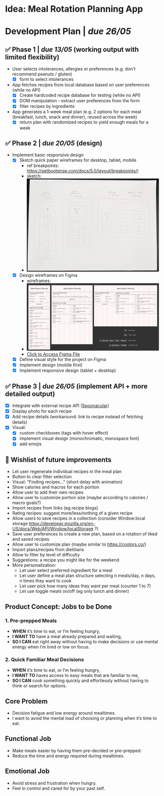 # Idea: Meal Rotation Planning App

# Development Plan | _due 26/05_

## ✅ Phase 1 | _due 13/05_ (working output with limited flexibility)
- User selects intolerances, allergies or preferences (e.g. don't recommend peanuts / gluten)
  - [x] form to select intolerances
- App fetches recipes from local database based on user preferences (while no API)
  - [x] Create hardcoded recipe database for testing (while no API)
  - [x] DOM manipulation - extract user preferences from the form
  - [x] filter recipes by ingredients
- App generates a 1-week meal plan (e.g. 2 options for each meal (breakfast, lunch, snack and dinner), reused across the week)
  - [x] return plan with randomized recipes to yield enough meals for a week

## ✅ Phase 2 | _due 20/05_ (design)
- Implement basic responsive design
  - [x] Sketch quick paper wireframes for desktop, tablet, mobile
    - ref breakpoints: https://getbootstrap.com/docs/5.0/layout/breakpoints/)
    - sketch:
    - ![Wireframes sketch](./wireframeSketch.png)
  - [x] Design wireframes on Figma
    - wireframes:
    - ![Wireframes Figma](./wireframeFigma.png)
    - [Click to Access Figma File](https://www.figma.com/design/UBPPA8SqRHvv5BVn6uhY4d/Meal-Planner?node-id=0-1&t=xfkfwliooCBffYU8-1)
  - [x] Define visual style for the project on Figma
  - [x] Implement design (mobile first)
  - [x] Implement responsive design (tablet + desktop)

## ✅ Phase 3 | _due 26/05_ (implement API + more detailed output)
- [x] Integrate with external recipe API ([Spoonacular](https://spoonacular.com/food-api/docs))
- [x] Display photo for each recipe
- [x] Add recipe details (workaround: link to recipe instead of fetching details)
- [x] Visual:
  - [x] custom checkboxes (tags with hover effect)
  - [x] implement visual design (monochromatic, monospace font)
  - [x] add emojis

## 💭 Wishlist of future improvements
- Let user regenerate individual recipes in the meal plan
- Button to clear filter selection
- Visual: "Finding recipes..." (short delay with animation)
- Show calories and macros for each portion
- Allow user to add their own recipes
- Allow user to customize portion size (maybe according to calories / macro goals?)
- Import recipes from links (eg recipe blogs)
- Rating recipes: suggest more/less/nothing of a given recipe
- Allow users to save recipes in a collection (consider Window:local storage https://developer.mozilla.org/en-US/docs/Web/API/Window/localStorage ?)
- Save user preferences to create a new plan, based on a rotation of liked and saved recipes
- Allow user to customize plan (maybe similar to https://coolors.co/)
- Import plans/recipes from dietitians
- Allow to filter by level of difficulty
- Suggestions: a recipe you might like for the weekend
- More personalization:
  - Let user select preferred ingredient for a meal
  - Let user define a meal plan structure selecting n meals/day, n days, n times they want to cook 
  - Let user pick how many ideas they want per meal (counter 1 to 7)
  - Let use toggle meals on/off (eg only lunch and dinner)


## Product Concept: Jobs to be Done

### 1. Pre-prepped Meals
- **WHEN** it’s time to eat, or I’m feeling hungry,
- **I WANT TO** have a meal already prepared and waiting,
- **SO I CAN** eat right away without having to make decisions or use mental energy when I’m tired or low on focus.

### 2. Quick Familiar Meal Decisions
- **WHEN** it’s time to eat, or I’m feeling hungry,
- **I WANT TO** haves access to easy meals that are familiar to me,
- **SO I CAN** cook something quickly and effortlessly without having to think or search for options.

## Core Problem
- Decision fatigue and low energy around mealtimes.
- I want to avoid the mental load of choosing or planning when it’s time to eat.

## Functional Job
- Make meals easier by having them pre-decided or pre-prepped.
- Reduce the time and energy required during mealtimes.

## Emotional Job
- Avoid stress and frustration when hungry.
- Feel in control and cared for by your past self.